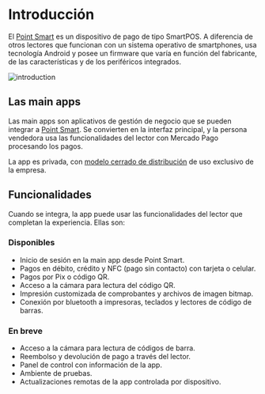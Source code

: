 # Introducción

El [Point Smart](/developers/es/docs/mp-point/landing) es un dispositivo de pago de tipo SmartPOS. A diferencia de otros lectores que funcionan con un sistema operativo de smartphones, usa tecnología Android y posee un firmware que varía en función del fabricante, de las características y de los periféricos integrados.

![introduction](main-apps/introduction-all.png)

## Las main apps

Las main apps son aplicativos de gestión de negocio que se pueden integrar a [Point Smart](/developers/es/docs/mp-point/landing). Se convierten en la interfaz principal, y la persona vendedora usa las funcionalidades del lector con Mercado Pago procesando los pagos. 

La app es privada, con [modelo cerrado de distribución](/developers/es/docs/main-apps/distribution) de uso exclusivo de la empresa.

## Funcionalidades

Cuando se integra, la app puede usar las funcionalidades del lector que completan la experiencia. Ellas son:

### Disponibles

- Inicio de sesión en la main app desde Point Smart.
- Pagos en débito, crédito y NFC (pago sin contacto) con tarjeta o celular.
- Pagos por Pix o código QR.
- Acceso a la cámara para lectura del código QR.
- Impresión customizada de comprobantes y archivos de imagen bitmap.
- Conexión por bluetooth a impresoras, teclados y lectores de código de barras.

### En breve

- Acceso a la cámara para lectura de códigos de barra.
- Reembolso y devolución de pago a través del lector.
- Panel de control con información de la app.
- Ambiente de pruebas.
- Actualizaciones remotas de la app controlada por dispositivo.